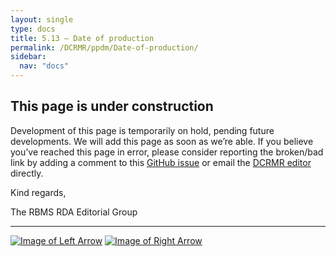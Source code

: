 ```yaml
---
layout: single
type: docs
title: 5.13 — Date of production
permalink: /DCRMR/ppdm/Date-of-production/
sidebar:
  nav: "docs"
---
```


## This page is under construction

Development of this page is temporarily on hold, pending future developments. We will add this page as soon as we’re able. If you believe you’ve reached this page in error, please consider reporting the broken/bad link by adding a comment to this [GitHub issue](https://github.com/rbms-bsc/DCRMR/issues/26) or email the [DCRMR editor](mailto:dcrm.rda@gmail.com) directly.

Kind regards,

The RBMS RDA Editorial Group

---

[![Image of Left Arrow](https://rbms-bsc.github.io/DCRMR/assets/pictures/navigation/Arrow_Left.png "5.115 — Parallel place of production")](/DCRMR/ppdm/Parallel-place-of-production/) [![Image of Right Arrow](https://rbms-bsc.github.io/DCRMR/assets/pictures/navigation/Arrow_Right.png "5.14 — Note on production statement")](/DCRMR/ppdm/Note-on-production-statement/)
